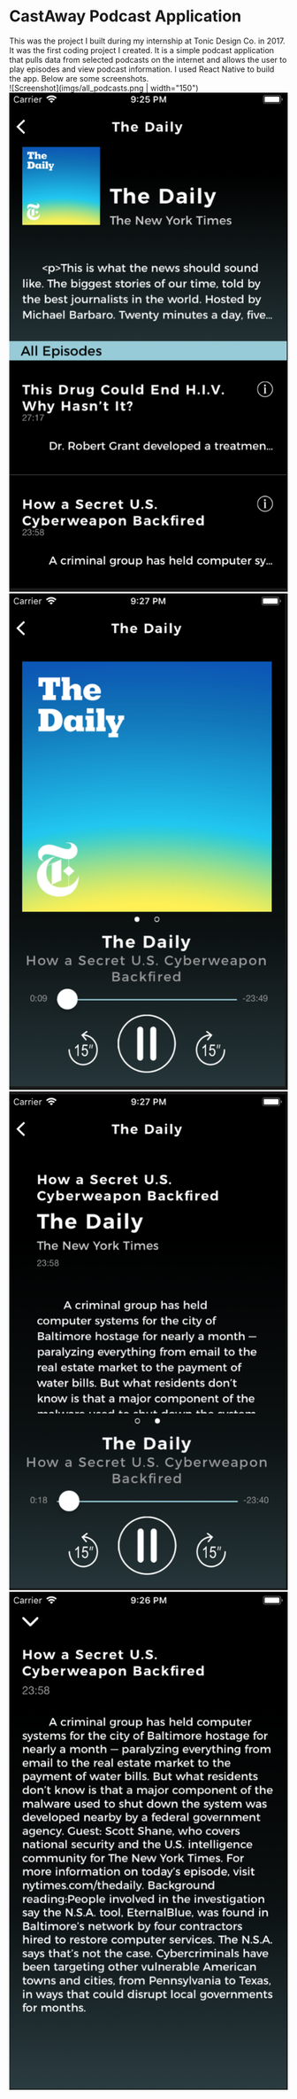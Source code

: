 # CastAway Podcast Application
This was the project I built during my internship at Tonic Design Co. in 2017. 
It was the first coding project I created. It is a simple podcast application
that pulls data from selected podcasts on the internet and allows the user
to play episodes and view podcast information. I used React Native to build
the app. Below are some screenshots.<br/>
![Screenshot](imgs/all_podcasts.png | width="150")
![Screenshot](imgs/the_daily.png)
![Screenshot](imgs/play.png)
![Screenshot](imgs/play_2.png)
![Screenshot](imgs/episode_info.png)
